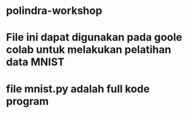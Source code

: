 # polindra-workshop
# File ini dapat digunakan pada goole colab untuk melakukan pelatihan data MNIST 
# file mnist.py adalah full kode program 

